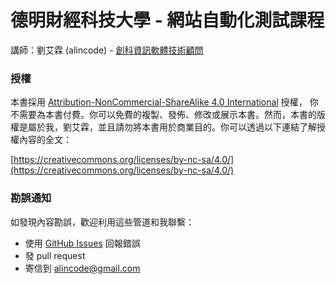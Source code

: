 # 德明財經科技大學 - 網站自動化測試課程

講師：劉艾霖 (alincode) - [創科資訊軟體技術顧問](http://trunk-studio.com/)

### 授權

本書採用 [Attribution-NonCommercial-ShareAlike 4.0 International](https://creativecommons.org/licenses/by-nc-sa/4.0/legalcode) 授權， 你不需要為本書付費。你可以免費的複製、發佈、修改或展示本書。然而，本書的版權是屬於我，劉艾霖，並且請勿將本書用於商業目的。你可以透過以下連結了解授權內容的全文：

[https://creativecommons.org/licenses/by-nc-sa/4.0/](https://creativecommons.org/licenses/by-nc-sa/4.0/)

### 勘誤通知

如發現內容勘誤，歡迎利用這些管道和我聯繫：

* 使用 [GitHub Issues](https://github.com/alincode/takming-testing/issues) 回報錯誤
* 發 pull request
* 寄信到 alincode@gmail.com